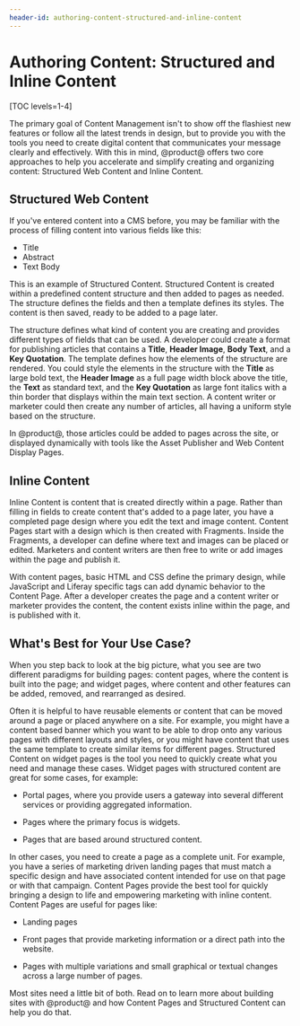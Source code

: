 ```yaml
---
header-id: authoring-content-structured-and-inline-content
---
```


# Authoring Content: Structured and Inline Content

[TOC levels=1-4]

The primary goal of Content Management isn't to show off the flashiest new 
features or follow all the latest trends in design, but to provide you with the
tools you need to create digital content that communicates your message clearly
and effectively. With this in mind, @product@ offers two core approaches to help
you accelerate and simplify creating and organizing content: Structured Web
Content and Inline Content.

## Structured Web Content

If you've entered content into a CMS before, you may be familiar with the
process of filling content into various fields like this:

- Title
- Abstract
- Text Body

This is an example of Structured Content. Structured Content is created within 
a predefined content structure and then added to pages as needed. The structure 
defines the fields and then a template defines its styles. The content is then 
saved, ready to be added to a page later.

The structure defines what kind of content you are creating and provides 
different types of fields that can be used. A developer could create a format
for publishing articles that contains a **Title**, **Header Image**, **Body 
Text**, and a **Key Quotation**. The template defines how the elements of the 
structure are rendered. You could style the elements in the structure with the 
**Title** as large bold text, the **Header Image** as a full page width block 
above the title, the **Text** as standard text, and the **Key Quotation** as 
large font italics with a thin border that displays within the main text 
section. A content writer or marketer could then create any number of articles, 
all having a uniform style based on the structure.

In @product@, those articles could be added to pages across the site, or 
displayed dynamically with tools like the Asset Publisher and Web Content 
Display Pages.

## Inline Content

Inline Content is content that is created directly within a page. Rather than 
filling in fields to create content that's added to a page later, you have
a completed page design where you edit the text and image content. Content
Pages start with a design which is then created with Fragments. Inside the
Fragments, a developer can define where text and images can be placed or
edited. Marketers and content writers are then free to write or add images
within the page and publish it.

With content pages, basic HTML and CSS define the primary design, while 
JavaScript and Liferay specific tags can add dynamic behavior to the Content 
Page. After a developer creates the page and a content writer or marketer 
provides the content, the content exists inline within the page, and is 
published with it.

## What's Best for Your Use Case?

When you step back to look at the big picture, what you see are two different 
paradigms for building pages: content pages, where the content is built into 
the page; and widget pages, where content and other features can be added, 
removed, and rearranged as desired.

Often it is helpful to have reusable elements or content that can be moved 
around a page or placed anywhere on a site. For example, you might have a 
content based banner which you want to be able to drop onto any various pages 
with different layouts and styles, or you might have content that uses the same
template to create similar items for different pages. Structured Content on
widget pages is the tool you need to quickly create what you need and manage
these cases. Widget pages with structured content are great for some cases, for
example:

- Portal pages, where you provide users a gateway into several different
  services or providing aggregated information.

- Pages where the primary focus is widgets.

- Pages that are based around structured content.

In other cases, you need to create a page as a complete unit. For example, you 
have a series of marketing driven landing pages that must match a specific
design and have associated content intended for use on that page or with that
campaign. Content Pages provide the best tool for quickly bringing a design to
life and empowering marketing with inline content. Content Pages are useful for
pages like:

- Landing pages

- Front pages that provide marketing information or a direct path into the 
  website.

- Pages with multiple variations and small graphical or textual changes across a
  large number of pages.

Most sites need a little bit of both. Read on to learn more about building
sites with @product@ and how Content Pages and Structured Content can help you
do that.
